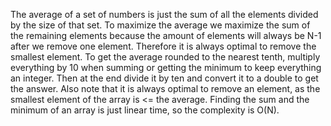 The average of a set of numbers is just the sum of all the elements divided by the size of that set. To maximize the average we maximize the sum of the remaining elements because the amount of elements will always be N-1 after we remove one element. Therefore it is always optimal to remove the smallest element. To get the average rounded to the nearest tenth, multiply everything by 10 when summing or getting the minimum to keep everything an integer. Then at the end divide it by ten and convert it to a double to get the answer. Also note that it is always optimal to remove an element, as the smallest element of the array is <= the average. Finding the sum and the minimum of an array is just linear time, so the complexity is O(N).
